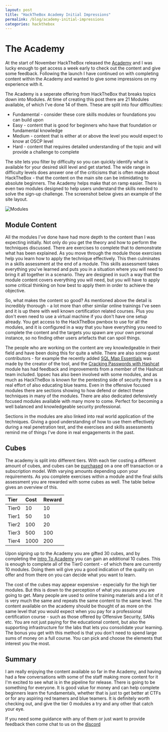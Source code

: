 ```yaml
---
layout: post
title: "HackTheBox Academy Initial Impressions"
permalink: /blog/academy-initial-impressions
categories: hackthebox
---
```


# The Academy

At the start of November HackTheBox released the [Academy](https://academy.hackthebox.eu) and I was lucky enough to get access a week early to check out the content and give some feedback. Following the launch I have continued on with completing content within the Academy and wanted to give some impressions on my experience with it.

The Academy is a seperate offering from HackTheBox that breaks topics down into Modules. At time of creating this post there are 21 Modules available, of which I've done 14 of them. These are split into four difficulties:
* Fundamental - consider these core skills modules or foundations you can build upon
* Easy - content that is good for beginners who have that foundation or fundamental knowledge
* Medium - content that is either at or above the level you would expect to know at OSCP level
* Hard - content that requires detailed understanding of the topic and will provide a challenge to complete

The site lets you filter by difficulty so you can quickly identify what is available for your desired skill level and get started. The wide range in difficulty levels does answer one of the criticisms that is often made about HackTheBox - that the content on the main site can be intimidating to absolute beginners. The Academy helps make that on ramp easier. There is even two modules designed to help users understand the skills needed to solve the sign-up challenge. The screenshot below gives an example of the site layout.

![Modules]({{site.url}}/assets/posts/modules.png)

## Module Content

All the modules I've done have had more depth to the content than I was expecting initially. Not only do you get the theory and how to perform the techniques discussed. There are exercises to complete that to demonstrate what has been explained. As you move through the module those exercises help you learn how to apply the technique effectively. This then culminates in a skills assessment at the end of a module. This skills assessment takes everything you've learned and puts you in a situation where you will need to bring it all together in a scenario. They are designed in such a way that the module content covers everything you will need, but you will have to apply some critical thinking on how best to apply them in order to achieve the objective. 

So, what makes the content so good? As mentioned above the detail is incredibly thorough - a lot more than other similar online trainings I've seen and it is up there with well known certification related courses. Plus you don't even need to use a virtual machine if you don't have one setup already. You get access to the HackTheBox pwnbox to use for all the modules, and it is configured in a way that you have everything you need to complete the content and the targets you spawn are your own personal instance, so no finding other users artefacts that can spoil things. 

The people who are working on the content are vey knowledgeable in their field and have been doing this for quite a while. There are also some guest contributors - for example the recently added [SQL Map Essentials](https://academy.hackthebox.eu/module/details/58) was made by the creator of the tool, and the [Cracking Passwords with Hashcat](https://academy.hackthebox.eu/module/details/20) module has had feedback and improvements from a member of the Hashcat team included. Ippsec has also been involved with some modules, and as much as HackTheBox is known for the pentesting side of security there is a real effort of also educating blue teams. Even in the offensive focused modules there are sections showing to how defend or detect these techniques in many of the modules. There are also dedicated defensively focused modules available with many more to come. Perfect for becoming a well balanced and knowledgeable security professional. 

Sections in the modules are also linked into real world application of the techniques. Giving a good understanding of how to use them effectively during a real penetration test, and the exercises and skills assessments remind me of things I've done in real engagements in the past. 

## Cubes

The academy is split into different tiers. With each tier costing a different amount of cubes, and cubes can be [purchased](https://academy.hackthebox.eu/billing) on a one off transaction or a subscription model. With varying amounts depending upon your requirements. As you complete exercises within a module and the final skills assessment you are rewarded with some cubes as well. The table below gives an overview of this. 

| Tier  | Cost | Reward | 
|:------|:-----|:-------|
| Tier0 | 10   | 10     |
| Tier1 | 50   | 10     |
| Tier2 | 100  | 20     |
| Tier3 | 500  | 100    |
| Tier4 | 1000 | 200    |

Upon signing up to the Academy you are gifted 30 cubes, and by completing the [Intro To Academy](https://academy.hackthebox.eu/module/15) you can gain an additional 10 cubes. This is enough to complete all of the Tier0 content - of which there are currently 10 modules. Doing them will give you a good indication of the quality on offer and from there on you can decide what you want to learn. 

The cost of the cubes may appear expensive - especially for the high tier modules. But this is down to the perception of what you assume you are going to get. Many people are used to online training materials and a lot of it is very much the same and repeats the same content to the same level. The content available on the academy should be thought of as more on the same level that you would expect when you pay for a professional certification course - such as those offered by Offensive Security, SANs etc. You are not just paying for the educational content, but also the supporting infrastructure for the labs that lets you consolidate your learning. The bonus you get with this method is that you don't need to spend large sums of money on a full course. You can pick and choose the elements that interest you the most. 

## Summary

I am really enjoying the content available so far in the Academy, and having had a few conversations with some of the staff making more content for it I'm excited to see what is in the pipeline for release. There is going to be something for everyone. It is good value for money and can help complete beginners learn the fundamentals, whether that is just to get better at CTFs or for any aspiring red teamers and blue teamers. It is definitely worth checking out, and give the tier 0 modules a try and any other that catch your eye. 

If you need some guidance with any of them or just want to provide feedback then come chat to us on the [discord](https://discord.gg/hackthebox)
